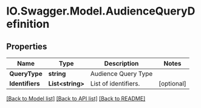 # IO.Swagger.Model.AudienceQueryDefinition
## Properties

Name | Type | Description | Notes
------------ | ------------- | ------------- | -------------
**QueryType** | **string** | Audience Query Type | 
**Identifiers** | **List&lt;string&gt;** | List of identifiers. | [optional] 

[[Back to Model list]](../README.md#documentation-for-models) [[Back to API list]](../README.md#documentation-for-api-endpoints) [[Back to README]](../README.md)

